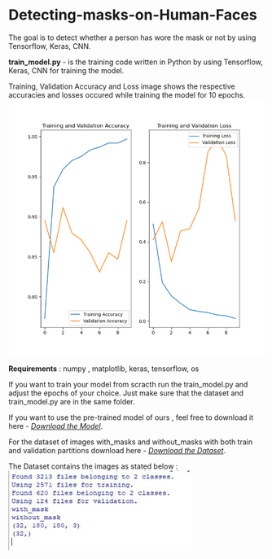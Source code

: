 # Detecting-masks-on-Human-Faces

The goal is to detect whether a person has wore the mask or not by using Tensorflow, Keras, CNN.

<b>train_model.py</b> - is the training code written in Python by using Tensorflow, Keras, CNN for training the model.

Training, Validation Accuracy and Loss image shows the respective accuracies and losses occured while training the model for 10 epochs.
![Accuracy and Loss Image](https://github.com/saikumargandhi/Detecting-masks-on-Human-Faces/blob/main/Training%2C%20Validation%20Accuracy%20and%20Loss.png?raw=true)

<b>Requirements</b> : numpy , matplotlib, keras, tensorflow, os

If you want to train your model from scracth run the train_model.py and adjust the epochs of your choice. Just make sure that the dataset and train_model.py are in the same folder.

If you want to use the pre-trained model of ours , feel free to download it here - <a href="https://drive.google.com/file/d/1UKsPtmMt8c_nwttWhMfvJzEXQ9CdB4VZ/view?usp=sharing"><i>Download the Model</i></a>. 

For the dataset of images with_masks and without_masks with both train and validation partitions download here - <a href="https://drive.google.com/drive/folders/11UNdC9jgGYaIlEjbnlKsTXwMXVX-fEC9?usp=sharing"><i>Download the Dataset</i></a>.

The Dataset contains the images as stated below :
![Dataset Info](https://github.com/saikumargandhi/Detecting-masks-on-Human-Faces/blob/main/Dataset%20Information.jpg?raw=true)
